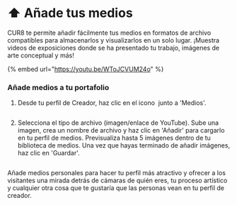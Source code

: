 # ⬆️ Añade tus medios

CUR8 te permite añadir fácilmente tus medios en formatos de archivo compatibles para almacenarlos y visualizarlos en un solo lugar. ¡Muestra videos de exposiciones donde se ha presentado tu trabajo, imágenes de arte conceptual y más!

{% embed url="https://youtu.be/WToJCVUM24o" %}

### Añade medios a tu portafolio

1. Desde tu perfil de Creador, haz clic en el icono <img src="../.gitbook/assets/Screenshot 2024-07-09 at 14.25.39.png" alt="" data-size="line"> junto a 'Medios'.

<figure><img src="../.gitbook/assets/Screenshot 2025-03-11 at 11.08.39.png" alt=""><figcaption></figcaption></figure>

2. Selecciona el tipo de archivo (imagen/enlace de YouTube). Sube una imagen, crea un nombre de archivo y haz clic en 'Añadir' para cargarlo en tu perfil de medios. Previsualiza hasta 5 imágenes dentro de tu biblioteca de medios. Una vez que hayas terminado de añadir imágenes, haz clic en 'Guardar'.

<figure><img src="../.gitbook/assets/Screenshot 2025-03-11 at 11.09.34.png" alt=""><figcaption></figcaption></figure>

Añade medios personales para hacer tu perfil más atractivo y ofrecer a los visitantes una mirada detrás de cámaras de quién eres, tu proceso artístico y cualquier otra cosa que te gustaría que las personas vean en tu perfil de creador.
